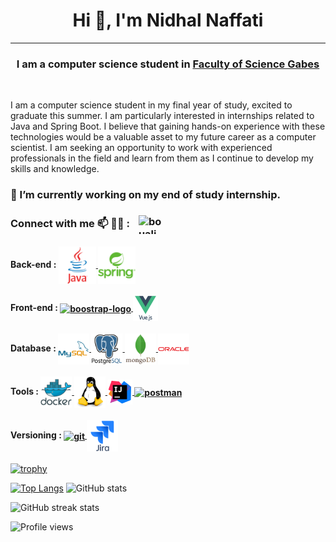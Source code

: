 <h1 align="center">Hi 👋, I'm Nidhal Naffati</h1>
<hr>
<h3 align="center">I am a computer science student in <a href="http://www.fsg.rnu.tn/" target="_blank" rel="noreferrer">Faculty of Science Gabes</a></h3>
<br>

I am a computer science student in my final year of study, excited to graduate this summer. I am particularly interested
in internships related to Java and Spring Boot. I believe that gaining hands-on experience with these technologies would
be a valuable asset to my future career as a computer scientist. I am seeking an opportunity to work with experienced
professionals in the field and learn from them as I continue to develop my skills and knowledge.

<h3> 🔭 I’m currently working on my end of study internship.</h3>

<h3>Connect with me 📫  🤝🏻 :
<a href="https://www.linkedin.com/in/nidhal-naffati" target="blank">
<img align="center" src="https://raw.githubusercontent.com/rahuldkjain/github-profile-readme-generator/master/src/images/icons/Social/linked-in-alt.svg" alt="bouali-ali-33026072" height="30" width="40" style="display: inline-block; margin-left: 10px;" /></a></h3>

<h4> Back-end : 
<a href="https://www.java.com" target="_blank" rel="noreferrer"> <img align="center" src="https://raw.githubusercontent.com/devicons/devicon/master/icons/java/java-original-wordmark.svg" alt="java" width="60" height="60"/> </a>
<a href="https://spring.io/projects/spring-boot" target="_blank" rel="noreferrer"> <img align="center" src="https://raw.githubusercontent.com/devicons/devicon/master/icons/spring/spring-original-wordmark.svg" alt="spring" width="60" height="60"/> </a> 
</h4>

<h4> Front-end : 
<a href="https://bootstrapstudio.io" target="_blank" rel="noreferrer"> <img align="center" src="https://bootstrapstudio.io/assets/img/logo.png" alt="boostrap-logo" width="40" height="40"/> </a>
<a href="https://vuejs.org/" target="_blank" rel="noreferrer"> <img align="center" src="https://raw.githubusercontent.com/devicons/devicon/master/icons/vuejs/vuejs-original-wordmark.svg" alt="vuejs" width="40" height="40"/> </a>
</h4>

<h4>
Database :
<a href="https://www.mysql.com/" target="_blank" rel="noreferrer"> <img align="center" src="https://raw.githubusercontent.com/devicons/devicon/master/icons/mysql/mysql-original-wordmark.svg" alt="mysql" width="50" height="50"/> </a>
<a href="https://www.postgresql.org" target="_blank" rel="noreferrer"> <img align="center" src="https://raw.githubusercontent.com/devicons/devicon/master/icons/postgresql/postgresql-original-wordmark.svg" alt="postgresql" width="50" height="50"/> </a>
<a href="https://www.mongodb.com/" target="_blank" rel="noreferrer"> <img align="center" src="https://raw.githubusercontent.com/devicons/devicon/master/icons/mongodb/mongodb-original-wordmark.svg" alt="mongodb" width="50" height="50"/> </a>
<a href="https://www.oracle.com/" target="_blank" rel="noreferrer"> <img align="center" src="https://raw.githubusercontent.com/devicons/devicon/master/icons/oracle/oracle-original.svg" alt="oracle" width="50" height="50"/> </a>
</h4>

<h4>
Tools :
<a href="https://www.docker.com/" target="_blank" rel="noreferrer"> <img align="center" src="https://raw.githubusercontent.com/devicons/devicon/master/icons/docker/docker-original-wordmark.svg" alt="docker" width="50" height="50"/> </a>
<a href="https://www.linux.org/" target="_blank" rel="noreferrer"> <img align="center" src="https://raw.githubusercontent.com/devicons/devicon/master/icons/linux/linux-original.svg" alt="linux" width="50" height="50"/> </a>
<a href="https://www.jetbrains.com/idea/" target="_blank" rel="noreferrer"> <img align="center" src="https://raw.githubusercontent.com/devicons/devicon/master/icons/intellij/intellij-original.svg" alt="intellij" width="40" height="40"/> </a>
<a href="https://postman.com" target="_blank" rel="noreferrer"> <img align="center" src="https://www.vectorlogo.zone/logos/getpostman/getpostman-icon.svg" alt="postman" width="40" height="40"/> </a>
</h4>

<h4>
Versioning :
<a href="https://git-scm.com/" target="_blank" rel="noreferrer"> <img align="center" src="https://www.vectorlogo.zone/logos/git-scm/git-scm-icon.svg" alt="git" width="40" height="40"/> </a> 
<a href="https://www.atlassian.com/fr/software/jira" target="_blank" rel="noreferrer"> <img align="center" src="https://raw.githubusercontent.com/devicons/devicon/master/icons/jira/jira-original-wordmark.svg" alt="jira" width="50" height="50"/> </a>
</h4>


[![trophy](https://github-profile-trophy.vercel.app/?username=NidhalNaffati)](https://github.com/ryo-ma/github-profile-trophy)

[![Top Langs](https://github-readme-stats.vercel.app/api/top-langs/?username=NidhalNaffati)](https://github.com/anuraghazra/github-readme-stats)
![GitHub stats](https://github-readme-stats.vercel.app/api?username=NidhalNaffati&show_icons=true&count_private=true)


![GitHub streak stats](https://streak-stats.demolab.com/?user=NidhalNaffati)

![Profile views](https://gpvc.arturio.dev/NidhalNaffati) 
